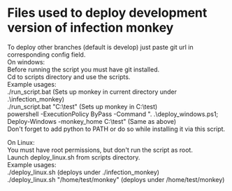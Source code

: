 # Files used to deploy development version of infection monkey
To deploy other branches (default is develop) just paste git url in corresponding config field.<br>
On windows:<br>
Before running the script you must have git installed.<br>
Cd to scripts directory and use the scripts.<br>
Example usages:<br>
./run_script.bat (Sets up monkey in current directory under .\infection_monkey)<br>
./run_script.bat "C:\test" (Sets up monkey in C:\test)<br>
powershell -ExecutionPolicy ByPass -Command ". .\deploy_windows.ps1; Deploy-Windows -monkey_home C:\test" (Same as above)<br>
Don't forget to add python to PATH or do so while installing it via this script.<br>

On Linux:<br>
You must have root permissions, but don't run the script as root.<br>
Launch deploy_linux.sh from scripts directory.<br>
Example usages:<br>
./deploy_linux.sh (deploys under ./infection_monkey)<br>
./deploy_linux.sh "/home/test/monkey" (deploys under /home/test/monkey)<br>
